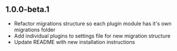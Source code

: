 ## 1.0.0-beta.1

- Refactor migrations structure so each plugin module has it's own migrations folder
- Add individual plugins to settings file for new migration structure
- Update README with new installation instructions